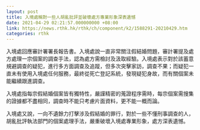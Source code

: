 ```yaml
---
layout: post
title: 入境處稱對一些人胡亂批評並破壞處方專業形象深表遺憾
date: 2021-04-29 02:21:57.000000000 +08:00
link: https://news.rthk.hk/rthk/ch/component/k2/1588291-20210429.htm
categories: rthk
---
```


入境處回應審計署署長報告書。入境處說一直非常關注假結婚問題，審計署提及處方處理一宗個案的調查手法，認為處方需檢討及汲取經驗。入境處表示對於該蓄意規避調查的疑犯，進行多方面調查及追蹤，但多次突擊家訪，調查不果；而疑犯一直未有使用入境處任何服務，最終從死亡登記系統，發現疑犯身故，而有關個案未能繼續跟進調查。

入境處指每宗假結婚個案皆有獨特性，嚴謹精密的蒐證程序需時，每宗個案需搜集的證據都不盡相同，調查時不能只考慮片面資料，更不能一概而論。

入境處又說，一向不遺餘力打擊涉及假結婚的罪行，對於一些不懂刑事調查的人，胡亂批評執法部門的個案處理手法，嚴重破壞入境處專業形象，處方深表遺憾。
